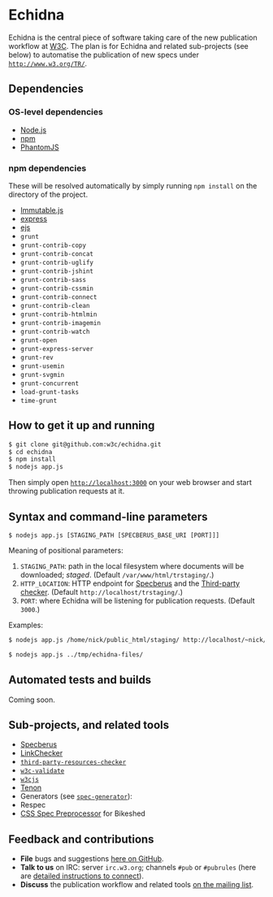 # Echidna

Echidna is the central piece of software taking care of the new publication workflow at [W3C](http://www.w3.org/). The plan is for Echidna and related sub-projects (see below) to automatise the publication of new specs under [`http://www.w3.org/TR/`](http://www.w3.org/TR/).

## Dependencies

### OS-level dependencies

* [Node.js](http://nodejs.org/)
* [npm](https://www.npmjs.org/)
* [PhantomJS](http://phantomjs.org/)

### npm dependencies

These will be resolved automatically by simply running `npm install` on the directory of the project.

* [Immutable.js](https://github.com/facebook/immutable-js/)
* [express](https://github.com/strongloop/express)
* [ejs](https://github.com/tj/ejs)
* `grunt`
* `grunt-contrib-copy`
* `grunt-contrib-concat`
* `grunt-contrib-uglify`
* `grunt-contrib-jshint`
* `grunt-contrib-sass`
* `grunt-contrib-cssmin`
* `grunt-contrib-connect`
* `grunt-contrib-clean`
* `grunt-contrib-htmlmin`
* `grunt-contrib-imagemin`
* `grunt-contrib-watch`
* `grunt-open`
* `grunt-express-server`
* `grunt-rev`
* `grunt-usemin`
* `grunt-svgmin`
* `grunt-concurrent`
* `load-grunt-tasks`
* `time-grunt`

## How to get it up and running

```bash
$ git clone git@github.com:w3c/echidna.git
$ cd echidna
$ npm install
$ nodejs app.js
```

Then simply open [`http://localhost:3000`](http://localhost:3000) on your web browser and start throwing publication requests at it.

## Syntax and command-line parameters

```
$ nodejs app.js [STAGING_PATH [SPECBERUS_BASE_URI [PORT]]]
```

Meaning of positional parameters:

1. `STAGING_PATH`: path in the local filesystem where documents will be downloaded; *staged*.
(Default `/var/www/html/trstaging/`.)
2. `HTTP_LOCATION`: HTTP endpoint for [Specberus](https://github.com/w3c/specberus) and the [Third-party checker](https://github.com/dontcallmedom/third-party-resources-checker).
(Default `http://localhost/trstaging/`.)
3. `PORT`: where Echidna will be listening for publication requests.
(Default `3000`.)

Examples:

```bash
$ nodejs app.js /home/nick/public_html/staging/ http://localhost/~nick/staging/ 80
```

```bash
$ nodejs app.js ../tmp/echidna-files/
```

## Automated tests and builds

Coming soon.

## Sub-projects, and related tools

* [Specberus](https://github.com/w3c/specberus)
* [LinkChecker](https://github.com/halindrome/linkchecker)
* [`third-party-resources-checker`](https://github.com/dontcallmedom/third-party-resources-checker)
* [`w3c-validate`](https://github.com/busbud/w3c-validate)
* [`w3cjs`](https://github.com/thomasdavis/w3cjs)
* [Tenon](http://www.tenon.io/documentation/)
* Generators (see [`spec-generator`](https://github.com/w3c/spec-generator)):
 * Respec
 * [CSS Spec Preprocessor](https://api.csswg.org/bikeshed/) for Bikeshed

## Feedback and contributions

* **File** bugs and suggestions [here on GitHub](https://github.com/w3c/echidna/issues).
* **Talk to us** on IRC: server `irc.w3.org`; channels `#pub` or `#pubrules` (here are [detailed instructions to connect](http://www.w3.org/wiki/IRC)).
* **Discuss** the publication workflow and related tools [on the mailing list](http://lists.w3.org/Archives/Public/spec-prod/).
